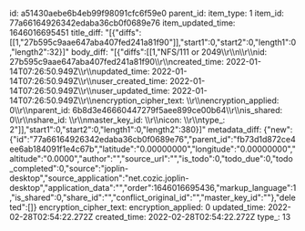 id: a51430aebe6b4eb99f98091cfc6f59e0
parent_id: 
item_type: 1
item_id: 77a66164926342edaba36cb0f0689e76
item_updated_time: 1646016695451
title_diff: "[{\"diffs\":[[1,\"27b595c9aae647aba407fed241a81f90\"]],\"start1\":0,\"start2\":0,\"length1\":0,\"length2\":32}]"
body_diff: "[{\"diffs\":[[1,\"NFS/111 or 2049\\\r\\\n\\\r\\\nid: 27b595c9aae647aba407fed241a81f90\\\r\\\ncreated_time: 2022-01-14T07:26:50.949Z\\\r\\\nupdated_time: 2022-01-14T07:26:50.949Z\\\r\\\nuser_created_time: 2022-01-14T07:26:50.949Z\\\r\\\nuser_updated_time: 2022-01-14T07:26:50.949Z\\\r\\\nencryption_cipher_text: \\\r\\\nencryption_applied: 0\\\r\\\nparent_id: 6b8d3e46660447279f5aee899ce00b64\\\r\\\nis_shared: 0\\\r\\\nshare_id: \\\r\\\nmaster_key_id: \\\r\\\nicon: \\\r\\\ntype_: 2\"]],\"start1\":0,\"start2\":0,\"length1\":0,\"length2\":380}]"
metadata_diff: {"new":{"id":"77a66164926342edaba36cb0f0689e76","parent_id":"fb73d1d872ce4ee6ab184091f1e4c67b","latitude":"0.00000000","longitude":"0.00000000","altitude":"0.0000","author":"","source_url":"","is_todo":0,"todo_due":0,"todo_completed":0,"source":"joplin-desktop","source_application":"net.cozic.joplin-desktop","application_data":"","order":1646016695436,"markup_language":1,"is_shared":0,"share_id":"","conflict_original_id":"","master_key_id":""},"deleted":[]}
encryption_cipher_text: 
encryption_applied: 0
updated_time: 2022-02-28T02:54:22.272Z
created_time: 2022-02-28T02:54:22.272Z
type_: 13